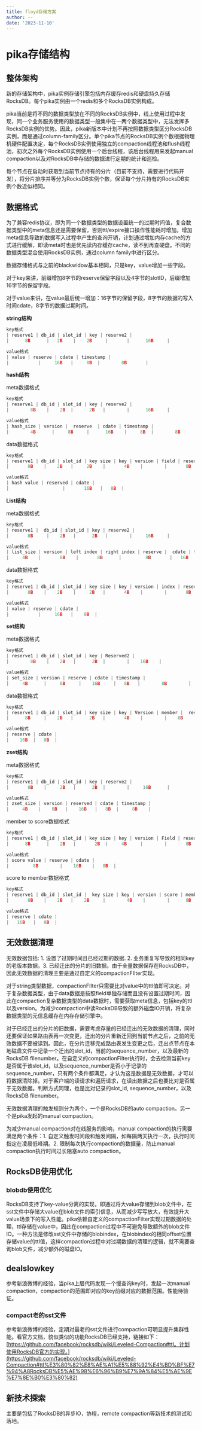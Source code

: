 ```yaml
---
title: floyd存储方案
author: --
date: '2023-11-10'
---
```

# pika存储结构

## 整体架构

新的存储架构中，pika实例存储引擎包括内存缓存redis和硬盘持久存储RocksDB。每个pika实例由一个redis和多个RocksDB实例构成。

pika当前是将不同的数据类型放在不同的RocksDB实例中，线上使用过程中发现，同一个业务服务使用的数据类型一般集中在一两个数据类型中，无法发挥多RocksDB实例的优势。因此，pika新版本中计划不再按照数据类型区分RocksDB实例，而是通过column-family区分。单个pika节点的RocksDB实例个数根据物理机硬件配置决定，每个RocksDB实例使用独立的compaction线程池和flush线程池，初次之外每个RocksDB实例使用一个后台线程，该后台线程用来发起manual compaction以及对RocksDB中存储的数据进行定期的统计和巡检。

每个节点在启动时获取到当前节点持有的分片（目前不支持，需要进行代码开发），将分片排序并等分为RocksDB实例个数，保证每个分片持有的RocksDB实例个数近似相同。

## 数据格式

为了兼容redis协议，即为同一个数据类型的数据设置统一的过期时间值，复合数据类型中的meta信息还是需要保留，否则ttl/expire接口操作性能耗时增加。增加meta信息导致的数据写入过程中产生的查询开销，计划通过增加内存cache的方式进行缓解，即读meta时也是优先读内存缓存cache，读不到再查硬盘。不同的数据类型混合使用RocksDB实例，通过column family中进行区分。

数据存储格式与之前的blackwidow基本相同，只是key，value增加一些字段。

对于key来讲，前缀增加8字节的reserve保留字段以及4字节的slotID，后缀增加16字节的保留字段。

对于value来讲，在value最后统一增加：16字节的保留字段，8字节的数据的写入时间cdate，8字节的数据过期时间。

**string结构**

```c
key格式
| reserve1 | db_id | slot_id | key | reserve2 | 
|      8B      |   2B    |    2B     |       |      16B     |

value格式
| value | reserve | cdate | timestamp | 
|           |     16B   |     8B  |        8B       |

```

**hash结构**

meta数据格式

```c
key格式
| reserve1 | db_id | slot_id | key | reserve2 | 
|        8B    |    2B  |      2B   |        |      16B     |

value格式
| hash_size | version |  reserve  | cdate | timestamp | 
|        4B      |     8B     |      16B    |     8B  |        8B       |

```

data数据格式

```c
key格式
| reserve1 | db_id | slot_id | key size | key | version | field | reserve2 |
|       8B    |    2B   |     2B    |       4B    |        |       8B   |         |      16B     |

value格式
| hash value | reserved | cdate |
|                    |       16B   |   8B  | 
```

**List结构**

meta数据格式

```c
key格式
| reserve1 |  db_id | slot_id | key | reserve2 |
|       8B     |    2B   |      2B   |        |     16B     |

value格式
| list_size | version | left index | right index | reserve |  cdate | timestamp | 
|     4B    |       8B    |       8B      |         8B       |   16B     |    8B    |        8B        |
```

data数据格式

```c
key格式
| reserve1 | db_id | slot_id | key size | key | version | index | reserve2 | 
|       8B    |    2B    |     2B   |       4B    |        |       8B   |   8B   |      16B     |

value格式
| value | reserve | cdate |
|           |     16B   |    8B  | 
```

**set结构**

meta数据格式

```c
key格式
| reserve1 | db_id | slot_id | key | Reserved2 |
|        8B    |    2B   |      2B  |        |    16B    |

value格式
| set_size | version | reserve | cdate | timestamp | 
|     4B      |     8B     |    16B     |   8B   |        8B        |

```

data数据格式

```c
key格式
| reserve1 | db_id | slot_id | key size | key | Version | member |  reserve2 |
|      8B     |    2B   |      2B   |       4B    |        |    8B      |                 |       16B    |  

value格式
| reserve | cdate |
|    16B  |   8B  | 
```

**zset结构**

meta数据格式

```c
key格式
| reserve1 | db_id | slot_id | key | reserve2 |
|       8B    |     2B   |      2B  |        |     16B      |  

value格式
| zset_size | version | reserved | cdate | timestamp | 
|     4B    |    8B   |    16B   |   8B  |     8B    |

```

member to score数据格式

```c
key格式
| reserve1 | db_id | slot_id | key size | key | version | Field | reserve2 |
|      8B      |    2B   |       2B  |     4B     |        |       8B   |          |      16B    |   

value格式
| score value | reserve | cdate |
|         8B        |    16B    |   8B  | 
```

score to member数据格式

```c
key格式
| reserve1 | db_id | slot_id |  key size | key | version | score | member |  reserve2 |
|       8B    |    2B   |    2B     |        4B    |        |      8B    |  8B     |                |       16B    |

value格式
| reserve | cdate |
|   16B   |   8B  | 
```

## 无效数据清理

无效数据包括: 1. 设置了过期时间且已经过期的数据. 2. 业务重复写导致的相同key的老版本数据。3. 已经迁出的分片的旧数据。由于全量数据保存在RocksDB中，因此无效数据的清理主要是通过自定义的compactionFIlter实现。

对于string类型数据，compactionFIlter只需要比对value中的ttl值即可决定。对于复杂数据类型，由于data数据是按照field单独存储而且没有设置过期时间，因此在compaction复杂数据类型的data数据时，需要获取meta信息，包括key的ttl以及version。为减少compaction中读RocksDB导致的额外磁盘IO开销，将复杂数据类型的元信息缓存在内存存储引擎中。

对于已经迁出的分片的旧数据，需要考虑存量的已经迁出的无效数据的清理，同时还要保证如果路由表再一次变更，迁出的分片重新迁回到当前节点之后，之前的无效数据不要被读到。因此，在分片迁移完成路由表发生变更之后，迁出点节点在本地磁盘文件中记录一个迁出的slot\_id，当前的sequence\_number，以及最新的RocksDB filenumber。在自定义的compactionFilter执行时，会去检测当前key是否属于该slot\_id，以及sequence\_number是否小于记录的sequence\_number，只有两个条件都满足，才认为这是数据是无效数据，才可以将数据清除掉。对于客户端的读请求和遍历请求，在读出数据之后也要比对是否属于无效数据。判断方式同理，也是比对记录的slot\_id, sequence\_number，以及RocksDB filenumber。

无效数据清理的触发规则分为两个，一个是RocksDB的auto compaction。另一个是pika发起的manual compaction。

为减少manual compaction对在线服务的影响，manual compaction的执行需要满足两个条件：1. 自定义触发时间段和触发间隔，如每隔两天执行一次，执行时间指定在凌晨低峰期。2. 限制每次执行compaction的数据量，防止manual compaction执行时间过长阻塞auto compaction。

## RocksDB使用优化

### blobdb使用优化

RocksDB支持了key-value分离的实现，即通过将大value存储到blob文件中，在sst文件中存储大value在blob文件的索引信息，从而减少写写放大，有效提升大value场景下的写入性能。pika依赖自定义的compactionFilter实现过期数据的处理，ttl存储在value中，因此在compaction过程中不可避免导致额外的blob文件IO。一种方法是修改sst文件中存储的blobindex，在blobindex的相同offset位置存储value的ttl值，这样compaction过程中对过期数据的清理的逻辑，就不需要查询blob文件，减少额外的磁盘IO。

## dealslowkey

参考新浪微博的经验，当pika上层代码发现一个慢查询key时，发起一次manual compaction，compaction的范围即对应的key前缀对应的数据范围。性能待验证。

### compact老的sst文件

参考新浪微博的经验，定期对最老的sst文件进行compaction可明显提升集群性能。看官方文档，貌似类似的功能RocksDB已经支持，链接如下：[https://github.com/facebook/rocksdb/wiki/Leveled-Compaction#ttl。计划使用RocksDB官方的实现。](https://github.com/facebook/rocksdb/wiki/Leveled-Compaction#ttl%E3%80%82%E8%AE%A1%E5%88%92%E4%BD%BF%E7%94%A8RocksDB%E5%AE%98%E6%96%B9%E7%9A%84%E5%AE%9E%E7%8E%B0%E3%80%82)

## 新技术探索

主要是包括了RocksDB的异步IO，协程，remote compaction等新技术的测试和落地。